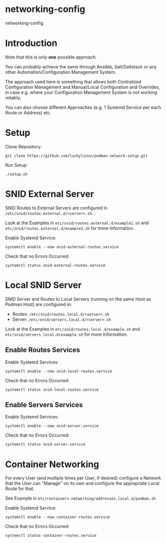 # networking-config
networking-config

# Introduction
Note that this is only **one** possible approach.

You can probably achieve the same through Ansible, Salt/Saltstack or any other Automation/Configuration Management System.

The approach used here is something that allows both Centralized Configuration Management and Manual/Local Configuration and Overrides, in case e.g. where your Configuration Management System is not working reliably.

You can also choose different Approaches (e.g. 1 Systemd Service per each Route or Address) etc.

# Setup
Clone Repository:
```
git clone https://github.com/luckylinux/podman-network-setup.git
```

Run Setup:
```
./setup.sh
```
# SNID External Server
SNID Routes to External Servers are configured in `/etc/snid/routes.external.d/<server>.sh`.

Look at the Examples in `etc/snid/routes.external.d/example1.sh` and `etc/snid/routes.external.d/example2.sh` for more Information.

Enable Systemd Service:
```
systemctl enable --now snid-external-routes.service
```

Check that no Errors Occurred:
```
systemctl status snid-external-routes.service
```

# Local SNID Server
SNID Server and Routes to Local Servers (running on the same Host as Podman Host) are configured in:
- Routes: `/etc/snid/routes.local.d/<server>.sh`
- Server: `/etc/snid/servers.local.d/<server>.sh`

Look at the Examples in `etc/snid/routes.local.d/example.sh` and `etc/snid/servers.local.d/example.sh` for more Information.

## Enable Routes Services
Enable Systemd Services:
```
systemctl enable --now snid-local-routes.service
```

Check that no Errors Occurred:
```
systemctl status snid-local-routes.service
```

## Enable Servers Services
Enable Systemd Services:
```
systemctl enable --now snid-server.service
```

Check that no Errors Occurred:
```
systemctl status snid-server.service
```


# Container Networking
For every User (and multiple times per User, if desired) configure a Network that the User can "Manage" on its own and configure the appropriate Local Route for that.

See Example in `etc/containers-networking/addresses.local.d/podman.sh`

Enable Systemd Service:
```
systemctl enable --now container-routes.service
```

Check that no Errors Occurred:
```
systemctl status container-routes.service
```

